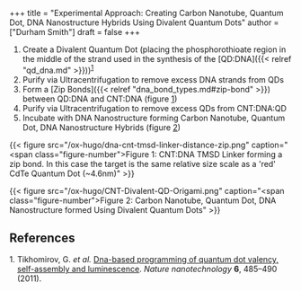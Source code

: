 +++
title = "Experimental Approach: Creating Carbon Nanotube, Quantum Dot, DNA Nanostructure Hybrids Using Divalent Quantum Dots"
author = ["Durham Smith"]
draft = false
+++

1.  Create a Divalent Quantum Dot (placing the phosphorothioate region in the middle of the strand used in the synthesis of the [QD:DNA]({{< relref "qd_dna.md" >}}))<sup><a href="#citeproc_bib_item_1">1</a></sup>
2.  Purify via Ultracentrifugation to remove excess DNA strands from QDs
3.  Form a [Zip Bonds]({{< relref "dna_bond_types.md#zip-bond" >}}) between QD:DNA and CNT:DNA (figure [1](#figure--fig:dna-cnt-tmsd-linker-distance-zip))
4.  Purify via Ultracentrifugation to remove excess QDs from CNT:DNA:QD
5.  Incubate with DNA Nanostructure forming Carbon Nanotube, Quantum Dot, DNA Nanostructure Hybrids (figure [2](#figure--fig:cnt-divalent-qd-dna-origami))

<a id="figure--fig:dna-cnt-tmsd-linker-distance-zip"></a>

{{< figure src="/ox-hugo/dna-cnt-tmsd-linker-distance-zip.png" caption="<span class=\"figure-number\">Figure 1: </span>CNT:DNA TMSD Linker forming a zip bond. In this case the target is the same relative size scale as a 'red' CdTe Quantum Dot (~4.6nm)" >}}

<a id="figure--fig:cnt-divalent-qd-dna-origami"></a>

{{< figure src="/ox-hugo/CNT-Divalent-QD-Origami.png" caption="<span class=\"figure-number\">Figure 2: </span>Carbon Nanotube, Quantum Dot, DNA Nanostructure formed Using Divalent Quantum Dots" >}}

## References

<style>.csl-left-margin{float: left; padding-right: 0em;}
 .csl-right-inline{margin: 0 0 0 1em;}</style><div class="csl-bib-body">
  <div class="csl-entry"><a id="citeproc_bib_item_1"></a>
    <div class="csl-left-margin">1.</div><div class="csl-right-inline">Tikhomirov, G. <i>et al.</i> <a href="https://doi.org/10.1038/nnano.2011.100">Dna-based programming of quantum dot valency, self-assembly and luminescence</a>. <i>Nature nanotechnology</i> <b>6</b>, 485–490 (2011).</div>
  </div>
</div>
